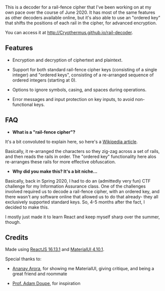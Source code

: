 This is a decoder for a rail-fence cipher that I've been working on at my own pace over the course of June 2020. It has most of the same features as other decoders available online, but it's also able to use an "ordered key" that shifts the positions of each rail in the cipher, for advanced encryption.

You can access it at http://Cryothermus.github.io/rail-decoder. 

## Features

- Encryption and decryption of ciphertext and plaintext.

- Support for both standard rail-fence cipher keys (consisting of a single integer) and "ordered keys", consisting of a re-arranged sequence of ordered integers (starting at 0).

- Options to ignore symbols, casing, and spaces during operations.

- Error messages and input protection on key inputs, to avoid non-functional keys.

## FAQ

- **What is a "rail-fence cipher"?**

It's a bit convoluted to explain here, so here's a [Wikipedia article](https://en.wikipedia.org/wiki/Rail_fence_cipher).

Basically, it re-arranged the characters so they zig-zag across a set of rails, and then reads the rails in order. The "ordered key" functionality here alos re-arranges these rails for more effective obfuscation.

- **Why did you make this? It's a bit niche...**

Basically, back in Spring 2020, I had to do an (admittedly very fun) CTF challenge for my Information Assurance class. One of the challenges involved required us to decode a rail-fence cipher, with an ordered key, and there wasn't any software online that allowed us to do that already- they all exclusively supported standard keys. So, 4-5 months after the fact, I decided to make this.

I mostly just made it to learn React and keep myself sharp over the summer, though.

## Credits

Made using [ReactJS 16.13.1](https://reactjs.org/) and [MaterialUI 4.10.1](https://material-ui.com/).

Special thanks to:

- [Ananay Arora](https://ananayarora.com/), for showing me MaterialUI, giving critique, and being a great friend and roommate

- [Prof. Adam Doupe](https://adamdoupe.com/), for inspiration
